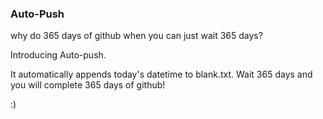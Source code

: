 ### Auto-Push

why do 365 days of github when you can just wait 365 days?

Introducing Auto-push.

It automatically appends today's datetime to blank.txt. Wait 365 days and you will complete 365 days of github!

:)